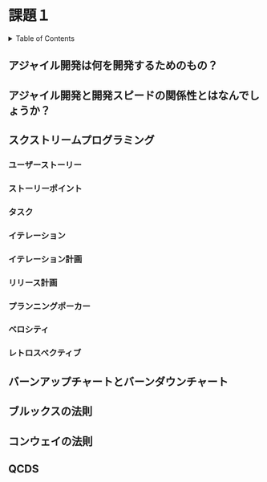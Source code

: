 # 課題１

<!-- START doctoc generated TOC please keep comment here to allow auto update -->
<!-- DON'T EDIT THIS SECTION, INSTEAD RE-RUN doctoc TO UPDATE -->
<details>
<summary>Table of Contents</summary>

- [アジャイル開発は何を開発するためのもの？](#%E3%82%A2%E3%82%B8%E3%83%A3%E3%82%A4%E3%83%AB%E9%96%8B%E7%99%BA%E3%81%AF%E4%BD%95%E3%82%92%E9%96%8B%E7%99%BA%E3%81%99%E3%82%8B%E3%81%9F%E3%82%81%E3%81%AE%E3%82%82%E3%81%AE)

</details>
<!-- END doctoc generated TOC please keep comment here to allow auto update -->

## アジャイル開発は何を開発するためのもの？

## アジャイル開発と開発スピードの関係性とはなんでしょうか？

## スクストリームプログラミング

### ユーザーストーリー

### ストーリーポイント

### タスク

### イテレーション

### イテレーション計画

### リリース計画

### プランニングポーカー

### ベロシティ

### レトロスペクティブ

## バーンアップチャートとバーンダウンチャート

## ブルックスの法則

## コンウェイの法則

## QCDS